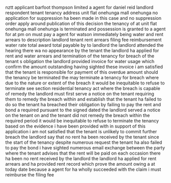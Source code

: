 nztt applicant barfoot thompson limited a agent for daniel reid landlord respondent tenant tenancy address unit flat onehunga mall onehunga no application for suppression ha been made in this case and no suppression order apply around publication of this decision the tenancy of at unit flat onehunga mall onehunga is terminated and possession is granted to a agent for at pm on must pay a agent for watson immediately being water and rent arrears to description landlord tenant rent arrears filing fee reimbursement water rate total award total payable by to landlord the landlord attended the hearing there wa no appearance by the tenant the landlord ha applied for rent and water arrears and termination of the tenancy for breach of the tenant s obligation the landlord provided invoice for water usage which confirm the amount outstanding having sighted these invoice i am satisfied that the tenant is responsible for payment of this overdue amount should the tenancy be terminated the may terminate a tenancy for breach where due to the nature or extent of the breach it would be inequitable to refuse to terminate see section residential tenancy act where the breach is capable of remedy the landlord must first serve a notice on the tenant requiring them to remedy the breach within and establish that the tenant ha failed to do so the tenant ha breached their obligation by failing to pay the rent and bond a required pursuant to the signed dated the landlord served a notice on the tenant on and the tenant did not remedy the breach within the required period it would be inequitable to refuse to terminate the tenancy based on the evidence i have been provided with in support of this application i am not satisfied that the tenant is unlikely to commit further breach the landlord say that no rent ha been received by the tenant since the start of the tenancy despite numerous request the tenant ha also failed to pay the bond i have sighted numerous email exchange between the party where the tenant advises that the rent will be paid on each occasion there ha been no rent received by the landlord the landlord ha applied for rent arrears and ha provided rent record which prove the amount owing a at today date because a agent for ha wholly succeeded with the claim i must reimburse the filing fee
